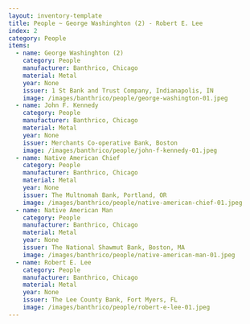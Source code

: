 ```yaml
---
layout: inventory-template
title: People ~ George Washinghton (2) - Robert E. Lee
index: 2
category: People
items:
  - name: George Washinghton (2)
    category: People
    manufacturer: Banthrico, Chicago
    material: Metal
    year: None
    issuer: 1 St Bank and Trust Company, Indianapolis, IN
    image: /images/banthrico/people/george-washington-01.jpeg
  - name: John F. Kennedy
    category: People
    manufacturer: Banthrico, Chicago
    material: Metal
    year: None
    issuer: Merchants Co-operative Bank, Boston
    image: /images/banthrico/people/john-f-kennedy-01.jpeg
  - name: Native American Chief
    category: People
    manufacturer: Banthrico, Chicago
    material: Metal
    year: None
    issuer: The Multnomah Bank, Portland, OR
    image: /images/banthrico/people/native-american-chief-01.jpeg
  - name: Native American Man
    category: People
    manufacturer: Banthrico, Chicago
    material: Metal
    year: None
    issuer: The National Shawmut Bank, Boston, MA
    image: /images/banthrico/people/native-american-man-01.jpeg
  - name: Robert E. Lee
    category: People
    manufacturer: Banthrico, Chicago
    material: Metal
    year: None
    issuer: The Lee County Bank, Fort Myers, FL
    image: /images/banthrico/people/robert-e-lee-01.jpeg
---
```

